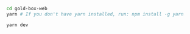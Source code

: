 ```bash
cd gold-box-web
yarn # If you don't have yarn installed, run: npm install -g yarn
```


```bash
yarn dev
```
